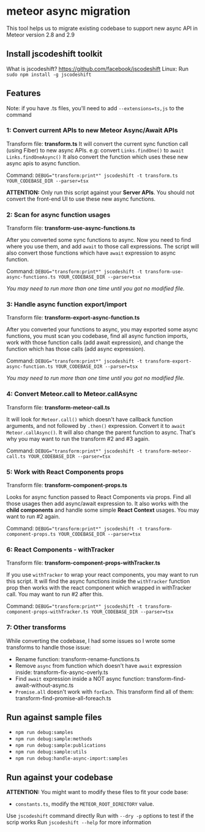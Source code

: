 # meteor async migration

This tool helps us to migrate existing codebase to support new async API in Meteor version 2.8 and 2.9

## Install jscodeshift toolkit

What is jscodeshift? https://github.com/facebook/jscodeshift
Linux: Run `sudo npm install -g jscodeshift`

## Features

Note: if you have .ts files, you'll need to add `--extensions=ts,js` to the command

### 1: Convert current APIs to new Meteor Async/Await APIs

Transform file: **transform.ts**
It will convert the current sync function call (using Fiber) to new async APIs. e.g: convert `Links.findOne()` to `await Links.findOneAsync()`
It also convert the function which uses these new async apis to async function.

Command: `DEBUG="transform:print*" jscodeshift -t transform.ts YOUR_CODEBASE_DIR --parser=tsx`

**ATTENTION:** Only run this script against your **Server APIs**. You should not convert the front-end UI to use these new async functions.

### 2: Scan for async function usages

Transform file: **transform-use-async-functions.ts**

After you converted some sync functions to async. Now you need to find where you use them, and add `await` to those call expressions.
The script will also convert those functions which have `await` expression to async function.

Command: `DEBUG="transform:print*" jscodeshift -t transform-use-async-functions.ts YOUR_CODEBASE_DIR --parser=tsx`

_You may need to run more than one time until you got no modified file._

### 3: Handle async function export/import

Transform file: **transform-export-async-function.ts**

After you converted your functions to async, you may exported some async functions, you must scan you codebase, find all async function imports, work with those function calls (add await expression), and change the function which has those calls (add async expression).

Command: `DEBUG="transform:print*" jscodeshift -t transform-export-async-function.ts YOUR_CODEBASE_DIR --parser=tsx`

_You may need to run more than one time until you got no modified file._

### 4: Convert Meteor.call to Meteor.callAsync

Transform file: **transform-meteor-call.ts**

It will look for `Meteor.call()` which doesn't have callback function arguments, and not followed by `.then()` expression. Convert it to `await Meteor.callAsync()`. It will also change the parent function to async. That's why you may want to run the transform #2 and #3 again.

Command: `DEBUG="transform:print*" jscodeshift -t transform-meteor-call.ts YOUR_CODEBASE_DIR --parser=tsx`

### 5: Work with React Components props

Transform file: **transform-component-props.ts**

Looks for async function passed to React Components via props. Find all those usages then add async/await expression to.
It also works with the **child components** and handle some simple **React Context** usages. You may want to run #2 again.

Command: `DEBUG="transform:print*" jscodeshift -t transform-component-props.ts YOUR_CODEBASE_DIR --parser=tsx`

### 6: React Components - withTracker

Transform file: **transform-component-props-withTracker.ts**

If you use `withTracker` to wrap your react components, you may want to run this script. It will find the async functions inside the `withTracker` function prop then works with the react component which wrapped in withTracker call. You may want to run #2 after this.

Command: `DEBUG="transform:print*" jscodeshift -t transform-component-props-withTracker.ts YOUR_CODEBASE_DIR --parser=tsx`

### 7: Other transforms

While converting the codebase, I had some issues so I wrote some transforms to handle those issue:

- Rename function: transform-rename-functions.ts
- Remove `async` from function which doesn't have `await` expression inside: transform-fix-async-overly.ts
- Find `await` expression inside a NOT async function: transform-find-await-without-async.ts
- `Promise.all` doesn't work with `forEach`. This transform find all of them: transform-find-promise-all-foreach.ts

## Run against sample files

- `npm run debug:samples`
- `npm run debug:sample:methods`
- `npm run debug:sample:publications`
- `npm run debug:sample:utils`
- `npm run debug:handle-async-import:samples`

## Run against your codebase

**ATTENTION:** You might want to modify these files to fit your code base:

- `constants.ts`, modify the `METEOR_ROOT_DIRECTORY` value.

Use `jscodeshift` command directly
Run with `--dry -p` options to test if the scrip works
Run `jscodeshift --help` for more information
